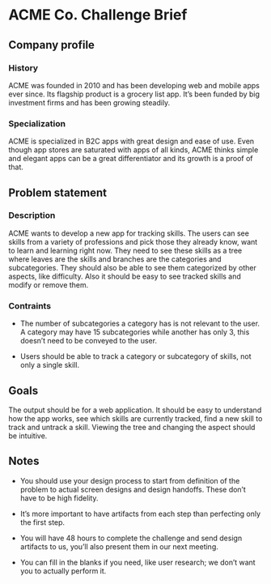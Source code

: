 
# ACME Co. Challenge Brief

## Company profile

### History

ACME was founded in 2010 and has been developing web and mobile apps
ever since. Its flagship product is a grocery list app. It’s been
funded by big investment firms and has been growing steadily.

### Specialization

ACME is specialized in B2C apps with great design and ease of
use. Even though app stores are saturated with apps of all kinds, ACME
thinks simple and elegant apps can be a great differentiator and its
growth is a proof of that.

## Problem statement

### Description

ACME wants to develop a new app for tracking skills. The users can see
skills from a variety of professions and pick those they already know,
want to learn and learning right now. They need to see these skills as
a tree where leaves are the skills and branches are the categories and
subcategories. They should also be able to see them categorized by
other aspects, like difficulty. Also it should be easy to see tracked
skills and modify or remove them.

### Contraints

* The number of subcategories a category has is not relevant to the
user. A category may have 15 subcategories while another has only 3,
this doesn’t need to be conveyed to the user.  

* Users should be able to track a category or subcategory of skills,
not only a single skill.

## Goals

The output should be for a web application. It should be easy to understand how
the app works, see which skills are currently tracked, find a new skill to 
track and untrack a skill. Viewing the tree and changing the aspect should be
intuitive.

## Notes

* You should use your design process to start from definition of the
problem to actual screen designs and design handoffs. These don’t have
to be high fidelity.

* It’s more important to have artifacts from each step than perfecting
only the first step. 

* You will have 48 hours to complete the challenge and send design
artifacts to us, you’ll also present them in our next meeting.

* You can fill in the blanks if you need, like user research; we don’t
want you to actually perform it.
